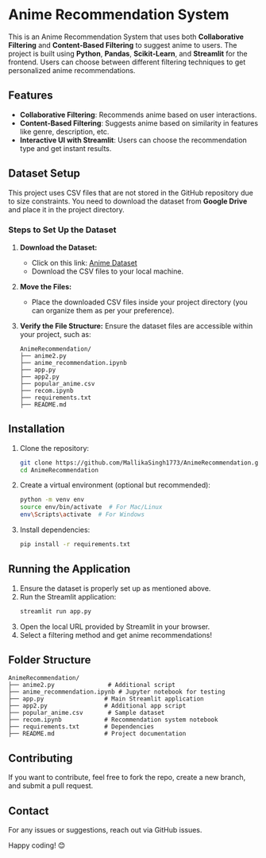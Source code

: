 # Anime Recommendation System

This is an Anime Recommendation System that uses both **Collaborative Filtering** and **Content-Based Filtering** to suggest anime to users. The project is built using **Python**, **Pandas**, **Scikit-Learn**, and **Streamlit** for the frontend. Users can choose between different filtering techniques to get personalized anime recommendations.

## Features
- **Collaborative Filtering**: Recommends anime based on user interactions.
- **Content-Based Filtering**: Suggests anime based on similarity in features like genre, description, etc.
- **Interactive UI with Streamlit**: Users can choose the recommendation type and get instant results.

## Dataset Setup
This project uses CSV files that are not stored in the GitHub repository due to size constraints. You need to download the dataset from **Google Drive** and place it in the project directory.

### Steps to Set Up the Dataset
1. **Download the Dataset:**
   - Click on this link: [Anime Dataset](https://drive.google.com/file/d/1vZs0TDthO0qSKblMyAFYYhAw0AOZp1_2/view?usp=sharing)
   - Download the CSV files to your local machine.

2. **Move the Files:**
   - Place the downloaded CSV files inside your project directory (you can organize them as per your preference).

3. **Verify the File Structure:**
   Ensure the dataset files are accessible within your project, such as:
   ```
   AnimeRecommendation/
   ├── anime2.py
   ├── anime_recommendation.ipynb
   ├── app.py
   ├── app2.py
   ├── popular_anime.csv
   ├── recom.ipynb
   ├── requirements.txt
   ├── README.md
   ```

## Installation
1. Clone the repository:
   ```sh
   git clone https://github.com/MallikaSingh1773/AnimeRecommendation.git
   cd AnimeRecommendation
   ```
2. Create a virtual environment (optional but recommended):
   ```sh
   python -m venv env
   source env/bin/activate  # For Mac/Linux
   env\Scripts\activate  # For Windows
   ```
3. Install dependencies:
   ```sh
   pip install -r requirements.txt
   ```

## Running the Application
1. Ensure the dataset is properly set up as mentioned above.
2. Run the Streamlit application:
   ```sh
   streamlit run app.py
   ```
3. Open the local URL provided by Streamlit in your browser.
4. Select a filtering method and get anime recommendations!

## Folder Structure
```
AnimeRecommendation/
├── anime2.py               # Additional script
├── anime_recommendation.ipynb # Jupyter notebook for testing
├── app.py                 # Main Streamlit application
├── app2.py                # Additional app script
├── popular_anime.csv       # Sample dataset
├── recom.ipynb            # Recommendation system notebook
├── requirements.txt       # Dependencies
├── README.md              # Project documentation
```

## Contributing
If you want to contribute, feel free to fork the repo, create a new branch, and submit a pull request.

## Contact
For any issues or suggestions, reach out via GitHub issues.

Happy coding! 😊

